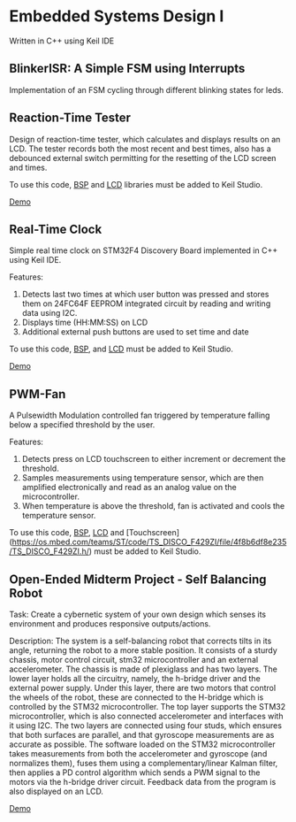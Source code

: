 # Embedded Systems Design I 
Written in C++ using Keil IDE
## BlinkerISR: A Simple FSM using Interrupts
Implementation of an FSM cycling through different blinking states for leds. 
## Reaction-Time Tester
Design of reaction-time tester, which calculates and displays results on an LCD. The tester records both the most recent and best times, also has a debounced external switch permitting for the resetting of the LCD screen and times. 

To use this code, [BSP](https://os.mbed.com/teams/Embedded-System-Design-with-ARM-Cortex-M/code/BSP_DISCO_F429ZI/) and [LCD](https://os.mbed.com/teams/Embedded-System-Design-with-ARM-Cortex-M/code/LCD_DISCO_F429ZI/) libraries must be added to Keil Studio. 

[Demo](https://www.youtube.com/watch?v=tGkoB--rwNQ)


## Real-Time Clock
Simple real time clock on STM32F4 Discovery Board implemented in C++ using Keil IDE.

Features:
1. Detects last two times at which user button was pressed and stores them on 24FC64F EEPROM integrated circuit by reading and writing data using I2C. 
2. Displays time (HH:MM:SS) on LCD
3. Additional external push buttons are used to set time and date

To use this code, [BSP](https://os.mbed.com/teams/Embedded-System-Design-with-ARM-Cortex-M/code/BSP_DISCO_F429ZI/), and [LCD](https://os.mbed.com/teams/Embedded-System-Design-with-ARM-Cortex-M/code/LCD_DISCO_F429ZI/) must be added to Keil Studio.

[Demo](https://www.youtube.com/watch?v=vtHhaU6ryDQ)

## PWM-Fan
A Pulsewidth Modulation controlled fan triggered by temperature falling below a specified threshold by the user.

Features:
1. Detects press on LCD touchscreen to either increment or decrement the threshold.
2. Samples measurements using temperature sensor, which are then amplified electronically and read as an analog value on the microcontroller. 
3. When temperature is above the threshold, fan is activated and cools the temperature sensor.


To use this code, [BSP](https://os.mbed.com/teams/Embedded-System-Design-with-ARM-Cortex-M/code/BSP_DISCO_F429ZI/), [LCD](https://os.mbed.com/teams/Embedded-System-Design-with-ARM-Cortex-M/code/LCD_DISCO_F429ZI/) and [Touchscreen] (https://os.mbed.com/teams/ST/code/TS_DISCO_F429ZI/file/4f8b6df8e235/TS_DISCO_F429ZI.h/) must be added to Keil Studio.


## Open-Ended Midterm Project - Self Balancing Robot
Task: Create a cybernetic system of your own design which
senses its environment and produces responsive outputs/actions.

Description: The system is a self-balancing robot that corrects tilts in its angle, returning the robot to a more stable position. It consists of a sturdy chassis, motor control circuit, stm32 microcontroller and an external accelerometer. The chassis is made of plexiglass and has two layers. The lower layer holds all the circuitry, namely, the h-bridge driver and the external power supply. Under this layer, there are two motors that control the wheels of the robot, these are connected to the H-bridge which is controlled by the STM32 microcontroller. The top layer supports the STM32 microcontroller, which is also connected accelerometer and interfaces with it using I2C. The two layers are connected using four studs, which ensures that both surfaces are parallel, and that gyroscope measurements are as accurate as possible. The software loaded on the STM32 microcontroller takes measurements from both the accelerometer and gyroscope (and normalizes them), fuses them using a complementary/linear Kalman filter, then applies a PD control algorithm which sends a PWM signal to the motors via the h-bridge driver circuit. Feedback data from the program is also displayed on an LCD.


[Demo](https://www.youtube.com/watch?v=SOBp2ADBT7k)




  
